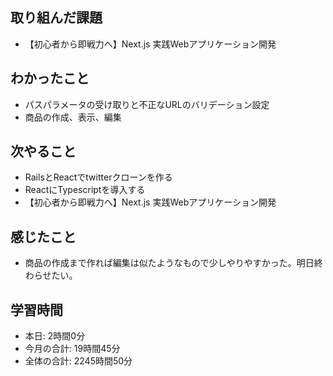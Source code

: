 ## 取り組んだ課題
- 【初心者から即戦力へ】Next.js 実践Webアプリケーション開発 
## わかったこと
- パスパラメータの受け取りと不正なURLのバリデーション設定
- 商品の作成、表示、編集
## 次やること
- RailsとReactでtwitterクローンを作る
- ReactにTypescriptを導入する
- 【初心者から即戦力へ】Next.js 実践Webアプリケーション開発 
## 感じたこと
- 商品の作成まで作れば編集は似たようなもので少しやりやすかった。明日終わらせたい。
## 学習時間
- 本日: 2時間0分
- 今月の合計: 19時間45分
- 全体の合計: 2245時間50分
